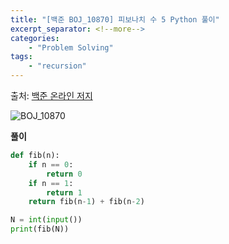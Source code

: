 ```yaml
---
title: "[백준 BOJ_10870] 피보나치 수 5 Python 풀이"
excerpt_separator: <!--more-->
categories: 
    - "Problem Solving"
tags: 
    - "recursion"
---
```

출처: [백준 온라인 저지](https://www.acmicpc.net/problem/10870)

![BOJ_10870](https://user-images.githubusercontent.com/59808674/114319550-f2e75a00-9b4c-11eb-8c4f-0dd9955600cd.PNG)

__풀이__  
```python
def fib(n):
    if n == 0:
        return 0
    if n == 1:
        return 1
    return fib(n-1) + fib(n-2)

N = int(input())
print(fib(N))
```